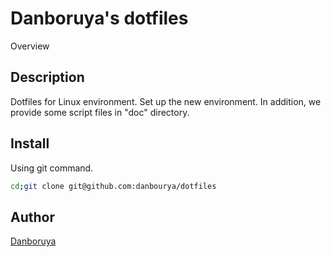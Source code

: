 # Danboruya's dotfiles

Overview

## Description
Dotfiles for Linux environment. Set up the new environment.
In addition, we provide some script files in "doc" directory.

## Install
Using git command.

```bash
cd;git clone git@github.com:danbourya/dotfiles
```
## Author

[Danboruya](https://github.com/danboruya)
